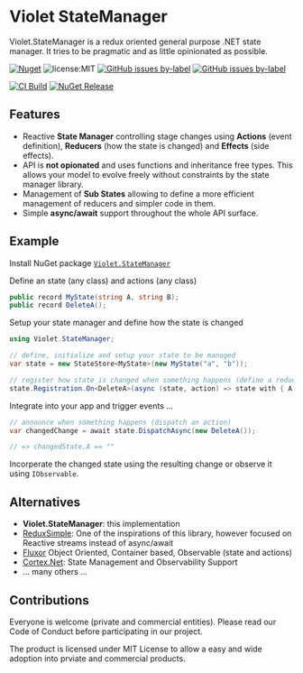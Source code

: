 # Violet StateManager

Violet.StateManager is a redux oriented general purpose .NET state manager. It tries to be pragmatic and as little opinionated as possible.

[![Nuget](https://img.shields.io/nuget/v/Violet.StateManager?style=flat-square)](https://www.nuget.org/packages/Violet.StateManager/)
![license:MIT](https://img.shields.io/github/license/violetgrass/statemanager?style=flat-square)
[![GitHub issues by-label](https://img.shields.io/github/issues/violetgrass/statemanager/bug?color=red&style=flat-square)](https://github.com/violetgrass/statemanager/issues?q=is%3Aissue+is%3Aopen+label%3Abug)
[![GitHub issues by-label](https://img.shields.io/github/issues/violetgrass/statemanager/enhancement?color=green&style=flat-square)](https://github.com/violetgrass/statemanager/issues?q=is%3Aissue+is%3Aopen+label%3Aenhancement)

[![CI Build](https://github.com/violetgrass/statemanager/actions/workflows/build-ci.yml/badge.svg)](https://github.com/violetgrass/statemanager/actions/workflows/build-ci.yml)
[![NuGet Release](https://github.com/violetgrass/statemanager/actions/workflows/build-release.yml/badge.svg)](https://github.com/violetgrass/statemanager/actions/workflows/build-release.yml)

## Features

- Reactive **State Manager** controlling stage changes using **Actions** (event definition), **Reducers** (how the state is changed) and **Effects** (side effects).
- API is **not opionated** and uses functions and inheritance free types. This allows your model to evolve freely without constraints by the state manager library.
- Management of **Sub States** allowing to define a more efficient management of reducers and simpler code in them.
- Simple **async/await** support throughout the whole API surface.

## Example

Install NuGet package [`Violet.StateManager`](https://www.nuget.org/packages/Violet.StateManager)

Define an state (any class) and actions (any class)

````csharp
public record MyState(string A, string B);
public record DeleteA();
````

Setup your state manager and define how the state is changed

````csharp
using Violet.StateManager;

// define, initialize and setup your state to be managed
var state = new StateStore<MyState>(new MyState("a", "b"));

// register how state is changed when something happens (define a reducer)
state.Registration.On<DeleteA>(async (state, action) => state with { A = string.Empty });
````

Integrate into your app and trigger events ...

````csharp
// announce when something happens (dispatch an action)
var changedChange = await state.DispatchAsync(new DeleteA());

// => changedState.A == ""
````

Incorperate the changed state using the resulting change or observe it using `IObservable`.

## Alternatives

- **Violet.StateManager**: this implementation
- [ReduxSimple](https://github.com/Odonno/ReduxSimple): One of the inspirations of this library, however focused on Reactive streams instead of async/await
- [Fluxor](https://github.com/mrpmorris/Fluxor) Object Oriented, Container based, Observable (state and actions)
- [Cortex.Net](https://github.com/jspuij/Cortex.Net): State Management and Observability Support
- ... many others ...

## Contributions

Everyone is welcome (private and commercial entities). Please read our Code of Conduct before participating in our project.

The product is licensed under MIT License to allow a easy and wide adoption into prviate and commercial products.